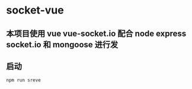 # socket-vue

## 本项目使用 vue vue-socket.io 配合 node express socket.io 和 mongoose 进行发

## 启动

```js
npm run sreve
```
